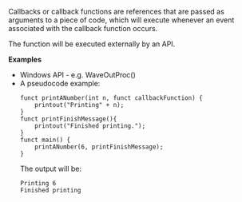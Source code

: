 Callbacks or callback functions are references that are passed as arguments to a piece of code, which will execute whenever an event associated with the callback function occurs.

The function will be executed externally by an API.

**Examples**
- Windows API - e.g. WaveOutProc()
- A pseudocode example:
  ```
  funct printANumber(int n, funct callbackFunction) {
	  printout("Printing" + n);
  }
  funct printFinishMessage(){
	  printout("Finished printing.");
  }
  funct main() {
	  printANumber(6, printFinishMessage);
  }
  ```
  The output will be:
  ```
  Printing 6
  Finished printing
  ```